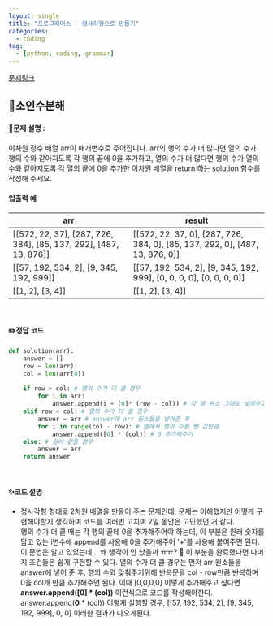 ```yaml
---
layout: single
title: "프로그래머스 - 정사각형으로 만들기"
categories: 
  - coding
tag:
  - [python, coding, grammar]
--- 
```

[문제링크](https://school.programmers.co.kr/learn/courses/30/lessons/181830)  

## 📌소인수분해
#### 📖문제 설명 :  
이차원 정수 배열 arr이 매개변수로 주어집니다. arr의 행의 수가 더 많다면 열의 수가 행의 수와 같아지도록 각 행의 끝에 0을 추가하고, 열의 수가 더 많다면 행의 수가 열의 수와 같아지도록 각 열의 끝에 0을 추가한 이차원 배열을 return 하는 solution 함수를 작성해 주세요.

#### 입출력 예  
|arr|result|
|---|---|
|[[572, 22, 37], [287, 726, 384], [85, 137, 292], [487, 13, 876]]|[[572, 22, 37, 0], [287, 726, 384, 0], [85, 137, 292, 0], [487, 13, 876, 0]]|
|[[57, 192, 534, 2], [9, 345, 192, 999]]|[[57, 192, 534, 2], [9, 345, 192, 999], [0, 0, 0, 0], [0, 0, 0, 0]]|
|[[1, 2], [3, 4]]|[[1, 2], [3, 4]]|


<br>

#### ✏️정답 코드
```python
def solution(arr):
    answer = []
    row = len(arr)
    col = len(arr[0])
    
    if row > col: # 행의 수가 더 클 경우
        for i in arr:
            answer.append(i + [0]* (row - col)) # 각 열 원소 그대로 넣어주고 0을 추가해 길이 맞추기
    elif row < col: # 열의 수가 더 클 경우
        answer = arr # answer에 arr 원소들을 넣어준 후
        for i in range(col - row): # 열에서 행의 수를 뺀 값만큼
            answer.append([0] * (col)) # 0 추가해주기
    else: # 길이 같을 경우
        answer = arr 
    return answer
```

<br>

#### ✨코드 설명
- 정사각형 형태로 2차원 배열을 만들어 주는 문제인데, 문제는 이해했지만 어떻게 구현해야할지 생각하며 코드를 여러번 고치며 2일 동안은 고민했던 거 같다.  
  행의 수가 더 클 때는 각 행의 끝데 0을 추가해주어야 하는데, 이 부분은 원래 숫자를 담고 있는 i변수에 append를 사용해 0을 추가해주어 '+'를 사용해 붙여주면 된다.
  이 문법은 알고 있었는데... 왜 생각이 안 났을까 ㅠㅠ? 🥲 이 부분을 완료했다면 나머지 조건들은 쉽게 구현할 수 있다.
  열의 수가 더 클 경우는 먼저 arr 원소들을 answer에 넣어 준 후, 행의 수와 맞춰주기위해 반복문을 col - row만큼 반복하며
  0을 col개 만큼 추가해주면 된다. 이때 [0,0,0,0] 이렇게 추가해주고 싶다면 **answer.append([0] * (col))** 이런식으로 코드를 작성해야한다.
  answer.append(**0** * (col)) 이렇게 실행할 경우, [[57, 192, 534, 2], [9, 345, 192, 999], 0, 0] 이러한 결과가 나오게된다. 
